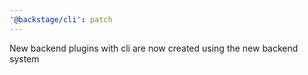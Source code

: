 ```yaml
---
'@backstage/cli': patch
---
```


New backend plugins with cli are now created using the new backend system
